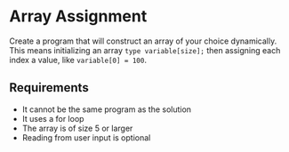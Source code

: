 # Array Assignment

Create a program that will construct an array of your choice dynamically. This means initializing an array `type variable[size];`  then assigning each index a value, like `variable[0] = 100`.

## Requirements

+ It cannot be the same program as the solution
+ It uses a for loop
+ The array is of size 5 or larger
+ Reading from user input is optional